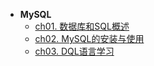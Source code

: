 * **MySQL**
    * [ch01. 数据库和SQL概述](MySQL/ch01)
    * [ch02. MySQL的安装与使用](MySQL/ch02)
    * [ch03. DQL语言学习](MySQL/ch03)